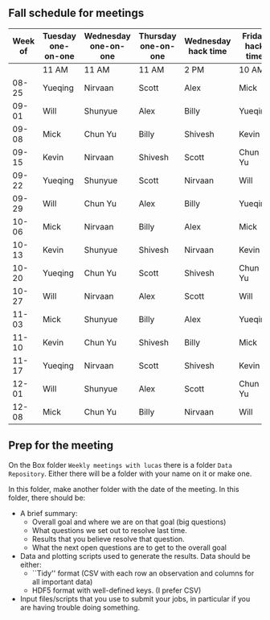 ## Fall schedule for meetings

Week of | Tuesday one-on-one | Wednesday one-on-one | Thursday one-on-one | Wednesday hack time | Friday hack time 
--------|--------------------|-----------|---------|---------------------|--------------------
| | 11 AM | 11 AM | 11 AM | 2 PM | 10 AM 
08-25|Yueqing|Nirvaan|Scott|Alex|Mick
09-01|Will|Shunyue|Alex|Billy|Yueqing
09-08|Mick|Chun Yu|Billy|Shivesh|Kevin
09-15|Kevin|Nirvaan|Shivesh|Scott|Chun Yu
09-22|Yueqing|Shunyue|Scott|Nirvaan|Will
09-29|Will|Chun Yu|Alex|Billy|Yueqing
10-06|Mick|Nirvaan|Billy|Alex|Mick
10-13|Kevin|Shunyue|Shivesh|Nirvaan|Kevin
10-20|Yueqing|Chun Yu|Scott|Shivesh|Chun Yu
10-27|Will|Nirvaan|Alex|Scott|Will
11-03|Mick|Shunyue|Billy|Alex|Yueqing
11-10|Kevin|Chun Yu|Shivesh|Billy|Mick
11-17|Yueqing|Nirvaan|Scott|Shivesh|Kevin
12-01|Will|Shunyue|Alex|Scott|Chun Yu
12-08|Mick|Chun Yu|Billy|Nirvaan|Will

## Prep for the meeting

On the Box folder `Weekly meetings with lucas` there is a folder `Data Repository`. Either there will be a folder with your name on it or make one. 

In this folder, make another folder with the date of the meeting. In this folder, there should be: 
 * A brief summary: 
    - Overall goal and where we are on that goal (big questions)
    - What questions we set out to resolve last time. 
    - Results that you believe resolve that question. 
    - What the next open questions are to get to the overall goal
* Data and plotting scripts used to generate the results. Data should be either:
    - ``Tidy'' format (CSV with each row an observation and columns for all important data)
    - HDF5 format with well-defined keys. (I prefer CSV)
* Input files/scripts that you use to submit your jobs, in particular if you are having trouble doing something.
